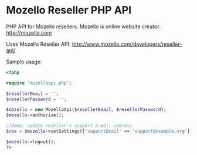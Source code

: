 Mozello Reseller PHP API
========================

PHP API for Mozello resellers. Mozello is online website creator: http://mozello.com

Uses Mozello Reseller API: http://www.mozello.com/developers/reseller-api/

Sample usage:

```php
<?php

require 'mozelloapi.php';

$resellerEmail = '';
$resellerPassword = '';

$mozello = new MozelloApi($resellerEmail, $resellerPassword);
$mozello->authorize();

//Demo: update reseller's support e-mail address
$res = $mozello->setSettings(['supportEmail' => 'support@example.org']);

$mozello->logout();
?>
```
